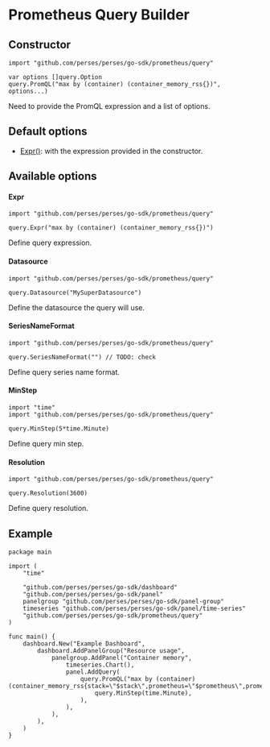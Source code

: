 # Prometheus Query Builder

## Constructor

```golang
import "github.com/perses/perses/go-sdk/prometheus/query"

var options []query.Option
query.PromQL("max by (container) (container_memory_rss{})", options...)
```

Need to provide the PromQL expression and a list of options.

## Default options

- [Expr()](#expr): with the expression provided in the constructor.

## Available options

#### Expr

```golang
import "github.com/perses/perses/go-sdk/prometheus/query"

query.Expr("max by (container) (container_memory_rss{})")
```

Define query expression.

#### Datasource

```golang
import "github.com/perses/perses/go-sdk/prometheus/query"

query.Datasource("MySuperDatasource")
```

Define the datasource the query will use.

#### SeriesNameFormat

```golang
import "github.com/perses/perses/go-sdk/prometheus/query"

query.SeriesNameFormat("") // TODO: check
```

Define query series name format.

#### MinStep

```golang
import "time"
import "github.com/perses/perses/go-sdk/prometheus/query"

query.MinStep(5*time.Minute)
```

Define query min step.

#### Resolution

```golang
import "github.com/perses/perses/go-sdk/prometheus/query"

query.Resolution(3600)
```

Define query resolution.

## Example

```golang
package main

import (
	"time"

	"github.com/perses/perses/go-sdk/dashboard"
	"github.com/perses/perses/go-sdk/panel"
	panelgroup "github.com/perses/perses/go-sdk/panel-group"
	timeseries "github.com/perses/perses/go-sdk/panel/time-series"
	"github.com/perses/perses/go-sdk/prometheus/query"
)

func main() {
	dashboard.New("Example Dashboard",
		dashboard.AddPanelGroup("Resource usage",
			panelgroup.AddPanel("Container memory",
				timeseries.Chart(),
				panel.AddQuery(
					query.PromQL("max by (container) (container_memory_rss{stack=\"$stack\",prometheus=\"$prometheus\",prometheus_namespace=\"$prometheus_namespace\",namespace=\"$namespace\",pod=\"$pod\",container=\"$container\"})",
						query.MinStep(time.Minute),
					),
				),
			),
		),
	)
}
```
